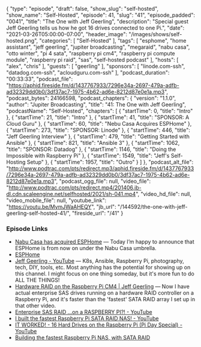 {
  "type": "episode",
  "draft": false,
  "show_slug": "self-hosted",
  "show_name": "Self-Hosted",
  "episode": 41,
  "slug": "41",
  "episode_padded": "0041",
  "title": "The One with Jeff Geerling",
  "description": "Special guest Jeff Geerling tells us how he got 16 drives connected to one Pi.",
  "date": "2021-03-26T05:00:00-07:00",
  "header_image": "/images/shows/self-hosted.png",
  "categories": [
    "Self-Hosted"
  ],
  "tags": [
    "esphome",
    "home assistant",
    "jeff geerling",
    "jupiter broadcasting",
    "megaraid",
    "nabu casa",
    "otto winter",
    "pi 4 sata",
    "raspberry pi cm4",
    "raspberry pi compute module",
    "raspberry pi raid",
    "sas",
    "self-hosted podcast"
  ],
  "hosts": [
    "alex",
    "chris"
  ],
  "guests": [
    "geerling"
  ],
  "sponsors": [
    "linode.com-ssh",
    "datadog.com-ssh",
    "acloudguru.com-ssh"
  ],
  "podcast_duration": "00:33:33",
  "podcast_file": "https://aphid.fireside.fm/d/1437767933/7296e34a-2697-479a-adfb-ad32329dd0b0/3df37ac7-1975-4b62-ad6e-8212d87e0e1a.mp3",
  "podcast_bytes": 24166598,
  "podcast_chapters": {
    "version": "1.1.0",
    "author": "Jupiter Broadcasting",
    "title": "41: The One with Jeff Geerling",
    "podcastName": "Self-Hosted",
    "chapters": [
      {
        "startTime": 0,
        "title": "Intro"
      },
      {
        "startTime": 21,
        "title": "Intro"
      },
      {
        "startTime": 41,
        "title": "SPONSOR: A Cloud Guru"
      },
      {
        "startTime": 60,
        "title": "Nebu Casa Acquires ESPHome"
      },
      {
        "startTime": 273,
        "title": "SPONSOR: Linode"
      },
      {
        "startTime": 446,
        "title": "Jeff Geerling Interview"
      },
      {
        "startTime": 479,
        "title": "Getting Started with Ansible"
      },
      {
        "startTime": 821,
        "title": "Ansible 3"
      },
      {
        "startTime": 1062,
        "title": "SPONSOR: Datadog"
      },
      {
        "startTime": 1146,
        "title": "Doing the Impossible with Raspberry Pi"
      },
      {
        "startTime": 1549,
        "title": "Jeff's Self-Hosting Setup"
      },
      {
        "startTime": 1957,
        "title": "Outro"
      }
    ]
  },
  "podcast_alt_file": "http://www.podtrac.com/pts/redirect.mp3/aphid.fireside.fm/d/1437767933/7296e34a-2697-479a-adfb-ad32329dd0b0/3df37ac7-1975-4b62-ad6e-8212d87e0e1a.mp3",
  "podcast_ogg_file": null,
  "video_file": "http://www.podtrac.com/pts/redirect.mp4/201406.jb-dl.cdn.scaleengine.net/selfhosted/2021/sh-041.mp4",
  "video_hd_file": null,
  "video_mobile_file": null,
  "youtube_link": "https://youtu.be/MymJWaAHEQY",
  "jb_url": "/144592/the-one-with-jeff-geerling-self-hosted-41/",
  "fireside_url": "/41"
}


### Episode Links

  * [Nabu Casa has acquired ESPHome](https://www.home-assistant.io/blog/2021/03/18/nabu-casa-has-acquired-esphome/ "Nabu Casa has acquired ESPHome") — Today I’m happy to announce that ESPHome is from now on under the Nabu Casa umbrella.
  * [ESPHome](https://esphome.io/ "ESPHome")
  * [Jeff Geerling - YouTube](https://www.youtube.com/channel/UCR-DXc1voovS8nhAvccRZhg "Jeff Geerling - YouTube") — K8s, Ansible, Raspberry Pi, photography, tech, DIY, tools, etc. Most anything has the potential for showing up on this channel. I might focus on one thing someday, but it's more fun to do ALL THE THINGS!
  * [Hardware RAID on the Raspberry Pi CM4 | Jeff Geerling](https://www.jeffgeerling.com/blog/2021/hardware-raid-on-raspberry-pi-cm4 "Hardware RAID on the Raspberry Pi CM4 | Jeff Geerling") — Now I have actual enterprise SAS drives running on a hardware RAID controller on a Raspberry Pi, and it's faster than the 'fastest' SATA RAID array I set up in that other video.
  * [Enterprise SAS RAID ...on a RASPBERRY PI?! - YouTube](https://www.youtube.com/watch?v=1gAUApGaWKk "Enterprise SAS RAID ...on a RASPBERRY PI?! - YouTube")
  * [I built the fastest Raspberry Pi SATA RAID NAS! - YouTube](https://www.youtube.com/watch?v=oWev1THtA04 "I built the fastest Raspberry Pi SATA RAID NAS! - YouTube")
  * [IT WORKED! - 16 Hard Drives on the Raspberry Pi (Pi Day Special) - YouTube](https://www.youtube.com/watch?v=HPI5B9QNCY4&t=957s "IT WORKED! - 16 Hard Drives on the Raspberry Pi \(Pi Day Special\) - YouTube")
  * [Building the fastest Raspberry Pi NAS, with SATA RAID](https://www.jeffgeerling.com/blog/2020/building-fastest-raspberry-pi-nas-sata-raid "Building the fastest Raspberry Pi NAS, with SATA RAID")


